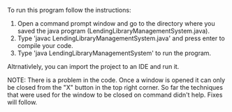 To run this program follow the instructions:

1. Open a command prompt window and go to the directory where you saved the java program (LendingLibraryManagementSystem.java).
2. Type 'javac LendingLibraryManagementSystem.java' and press enter to compile your code.
3. Type 'java LendingLibraryManagementSystem' to run the program.

Altrnativlely, you can import the project to an IDE and run it.

NOTE: There is a problem in the code. Once a window is opened it can only be closed from the "X" button in the top right corner. So far the techniques that were used for the window to be closed on command didn't help. Fixes will follow.
